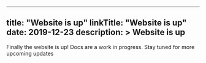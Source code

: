 
---
title: "Website is up"
linkTitle: "Website is up"
date: 2019-12-23
description: >
  Website is up
---

Finally the website is up! Docs are a work in progress. Stay tuned for more upcoming updates